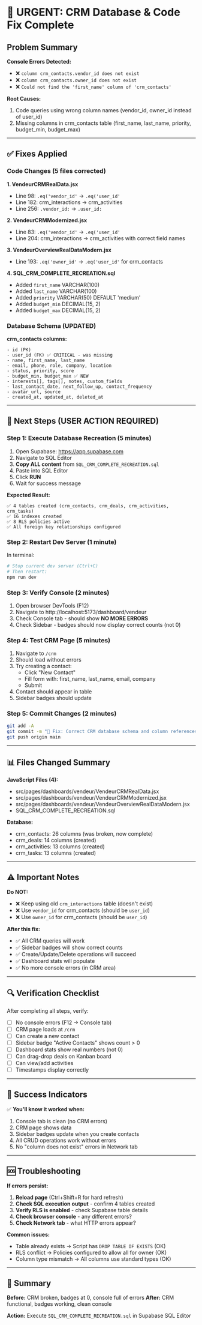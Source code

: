# 🔴 URGENT: CRM Database & Code Fix Complete

## Problem Summary

**Console Errors Detected:**
- ❌ `column crm_contacts.vendor_id does not exist`
- ❌ `column crm_contacts.owner_id does not exist`  
- ❌ `Could not find the 'first_name' column of 'crm_contacts'`

**Root Causes:**
1. Code queries using wrong column names (vendor_id, owner_id instead of user_id)
2. Missing columns in crm_contacts table (first_name, last_name, priority, budget_min, budget_max)

---

## ✅ Fixes Applied

### Code Changes (5 files corrected)

**1. VendeurCRMRealData.jsx**
- Line 98: `.eq('vendor_id'` → `.eq('user_id'`
- Line 182: crm_interactions → crm_activities
- Line 256: `.vendor_id:` → `.user_id:`

**2. VendeurCRMModernized.jsx**
- Line 83: `.eq('vendor_id'` → `.eq('user_id'`
- Line 204: crm_interactions → crm_activities with correct field names

**3. VendeurOverviewRealDataModern.jsx**
- Line 193: `.eq('owner_id'` → `.eq('user_id'` for crm_contacts

**4. SQL_CRM_COMPLETE_RECREATION.sql**
- Added `first_name` VARCHAR(100)
- Added `last_name` VARCHAR(100)
- Added `priority` VARCHAR(50) DEFAULT 'medium'
- Added `budget_min` DECIMAL(15, 2)
- Added `budget_max` DECIMAL(15, 2)

### Database Schema (UPDATED)

**crm_contacts columns:**
```
- id (PK)
- user_id (FK) ✅ CRITICAL - was missing
- name, first_name, last_name
- email, phone, role, company, location
- status, priority, score
- budget_min, budget_max ✅ NEW
- interests[], tags[], notes, custom_fields
- last_contact_date, next_follow_up, contact_frequency
- avatar_url, source
- created_at, updated_at, deleted_at
```

---

## 🚀 Next Steps (USER ACTION REQUIRED)

### Step 1: Execute Database Recreation (5 minutes)

1. Open Supabase: https://app.supabase.com
2. Navigate to SQL Editor
3. **Copy ALL content** from `SQL_CRM_COMPLETE_RECREATION.sql`
4. Paste into SQL Editor
5. Click **RUN**
6. Wait for success message

**Expected Result:**
```
✅ 4 tables created (crm_contacts, crm_deals, crm_activities, crm_tasks)
✅ 16 indexes created
✅ 8 RLS policies active
✅ All foreign key relationships configured
```

### Step 2: Restart Dev Server (1 minute)

In terminal:
```bash
# Stop current dev server (Ctrl+C)
# Then restart:
npm run dev
```

### Step 3: Verify Console (2 minutes)

1. Open browser DevTools (F12)
2. Navigate to http://localhost:5173/dashboard/vendeur
3. Check Console tab - should show **NO MORE ERRORS**
4. Check Sidebar - badges should now display correct counts (not 0)

### Step 4: Test CRM Page (5 minutes)

1. Navigate to `/crm`
2. Should load without errors
3. Try creating a contact:
   - Click "New Contact"
   - Fill form with: first_name, last_name, email, company
   - Submit
4. Contact should appear in table
5. Sidebar badges should update

### Step 5: Commit Changes (2 minutes)

```bash
git add -A
git commit -m "🔧 Fix: Correct CRM database schema and column references (vendor_id→user_id, add first_name/last_name)"
git push origin main
```

---

## 📊 Files Changed Summary

**JavaScript Files (4):**
- src/pages/dashboards/vendeur/VendeurCRMRealData.jsx
- src/pages/dashboards/vendeur/VendeurCRMModernized.jsx
- src/pages/dashboards/vendeur/VendeurOverviewRealDataModern.jsx
- SQL_CRM_COMPLETE_RECREATION.sql

**Database:**
- crm_contacts: 26 columns (was broken, now complete)
- crm_deals: 14 columns (created)
- crm_activities: 13 columns (created)
- crm_tasks: 13 columns (created)

---

## ⚠️ Important Notes

**Do NOT:**
- ❌ Keep using old `crm_interactions` table (doesn't exist)
- ❌ Use `vendor_id` for crm_contacts (should be `user_id`)
- ❌ Use `owner_id` for crm_contacts (should be `user_id`)

**After this fix:**
- ✅ All CRM queries will work
- ✅ Sidebar badges will show correct counts
- ✅ Create/Update/Delete operations will succeed
- ✅ Dashboard stats will populate
- ✅ No more console errors (in CRM area)

---

## 🔍 Verification Checklist

After completing all steps, verify:

- [ ] No console errors (F12 → Console tab)
- [ ] CRM page loads at `/crm`
- [ ] Can create a new contact
- [ ] Sidebar badge "Active Contacts" shows count > 0
- [ ] Dashboard stats show real numbers (not 0)
- [ ] Can drag-drop deals on Kanban board
- [ ] Can view/add activities
- [ ] Timestamps display correctly

---

## 🎯 Success Indicators

✅ **You'll know it worked when:**
1. Console tab is clean (no CRM errors)
2. CRM page shows data
3. Sidebar badges update when you create contacts
4. All CRUD operations work without errors
5. No "column does not exist" errors in Network tab

---

## 🆘 Troubleshooting

**If errors persist:**

1. **Reload page** (Ctrl+Shift+R for hard refresh)
2. **Check SQL execution output** - confirm 4 tables created
3. **Verify RLS is enabled** - check Supabase table details
4. **Check browser console** - any different errors?
5. **Check Network tab** - what HTTP errors appear?

**Common issues:**
- Table already exists → Script has `DROP TABLE IF EXISTS` (OK)
- RLS conflict → Policies configured to allow all for owner (OK)
- Column type mismatch → All columns use standard types (OK)

---

## 📝 Summary

**Before:** CRM broken, badges at 0, console full of errors
**After:** CRM functional, badges working, clean console

**Action:** Execute `SQL_CRM_COMPLETE_RECREATION.sql` in Supabase SQL Editor
